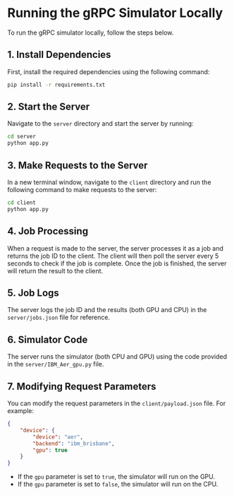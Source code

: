 # Running the gRPC Simulator Locally

To run the gRPC simulator locally, follow the steps below.

## 1. Install Dependencies

First, install the required dependencies using the following command:

```bash
pip install -r requirements.txt
```

## 2. Start the Server

Navigate to the `server` directory and start the server by running:

```bash
cd server
python app.py
```

## 3. Make Requests to the Server

In a new terminal window, navigate to the `client` directory and run the following command to make requests to the server:

```bash
cd client
python app.py
```

## 4. Job Processing

When a request is made to the server, the server processes it as a job and returns the job ID to the client. The client will then poll the server every 5 seconds to check if the job is complete. Once the job is finished, the server will return the result to the client.

## 5. Job Logs

The server logs the job ID and the results (both GPU and CPU) in the `server/jobs.json` file for reference.

## 6. Simulator Code

The server runs the simulator (both CPU and GPU) using the code provided in the `server/IBM_Aer_gpu.py` file.

## 7. Modifying Request Parameters

You can modify the request parameters in the `client/payload.json` file. For example:

```json
{
    "device": {
        "device": "aer",
        "backend": "ibm_brisbane",
        "gpu": true
    }
}
```

- If the `gpu` parameter is set to `true`, the simulator will run on the GPU.
- If the `gpu` parameter is set to `false`, the simulator will run on the CPU.